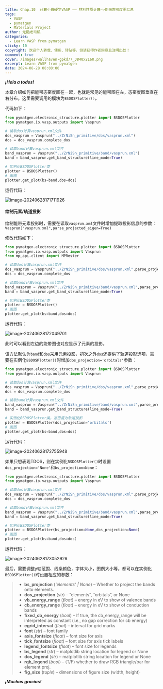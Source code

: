 ```yaml
---
title: Chap.10  计算小白硬学VASP —— 材料性质计算—>能带态密度图汇总
tags:
  - VASP
  - pymatgen
  - Materials Project
author: 炫酷老司机
categories:
  - Learn VASP from pymatgen
sticky: 10
copyright: 欢迎个人转载、使用、转贴等，但请获得作者同意且注明出处！
comment: true
cover: /images/wallhaven-gpkd77_3840x2160.png
excerpt: Learn VASP from pymatgen
date: 2024-06-28 00:00:00
---
```



***¡Hola a todos!***

本章介绍如何把能带态密度画在一起，也就是常见的能带图在左，态密度图垂直在右分布。这里需要调用的模块为`BSDOSPlotter()`。

代码如下：

```python
from pymatgen.electronic_structure.plotter import BSDOSPlotter
from pymatgen.io.vasp.outputs import Vasprun

# 读取dos计算vasprun.xml文件
dos_vasprun = Vasprun("../ZrNiSn_primitive/dos/vasprun.xml")
dos = dos_vasprun.complete_dos

# 读取band计算vasprun.xml文件
band_vasprun = Vasprun("../ZrNiSn_primitive/band/vasprun.xml")
band = band_vasprun.get_band_structure(line_mode=True)

# 实例化BSDOSPlotter类
plotter = BSDOSPlotter()
# 画图
plotter.get_plot(bs=band,dos=dos)
```

运行代码：

![image-20240628171711926](Learn-VASP-from-pymatgen-10/image-20240628171711926.png)

#### 绘制元素/轨道投影

绘制能带元素投影时，需要在读取`vasprun.xml`文件时增加提取投影信息的参数：`Vasprun("vasprun.xml",parse_projected_eigen=True)`

修改代码如下：

```python
from pymatgen.electronic_structure.plotter import BSDOSPlotter
from pymatgen.io.vasp.outputs import Vasprun
from mp_api.client import MPRester

# 读取dos计算vasprun.xml文件
dos_vasprun = Vasprun("../ZrNiSn_primitive/dos/vasprun.xml",parse_projected_eigen=True)
dos = dos_vasprun.complete_dos

# 读取band计算vasprun.xml文件
band_vasprun = Vasprun("../ZrNiSn_primitive/band/vasprun.xml",parse_projected_eigen=True)
band = band_vasprun.get_band_structure(line_mode=True)

# 实例化BSDOSPlotter类
plotter = BSDOSPlotter()
# 画图
plotter.get_plot(bs=band,dos=dos)
```

运行代码：

![image-20240628172049701](Learn-VASP-from-pymatgen-10/image-20240628172049701.png)

此时可以看到左边的能带图也对应显示了元素的投影。

该方法默认为`band`和`dos`采用元素投影，初次之外`dos`还提供了轨道投影选项，需要在实例化`BSDOSPlotter()`时增加`dos_projection='orbitals'`参数：

```python
from pymatgen.electronic_structure.plotter import BSDOSPlotter
from pymatgen.io.vasp.outputs import Vasprun

# 读取dos计算vasprun.xml文件
dos_vasprun = Vasprun("../ZrNiSn_primitive/dos/vasprun.xml",parse_projected_eigen=True)
dos = dos_vasprun.complete_dos

# 读取band计算vasprun.xml文件
band_vasprun = Vasprun("../ZrNiSn_primitive/band/vasprun.xml",parse_projected_eigen=True)
band = band_vasprun.get_band_structure(line_mode=True)

# 实例化BSDOSPlotter类，态密度为轨道投影
plotter = BSDOSPlotter(dos_projection='orbitals')
# 画图
plotter.get_plot(bs=band,dos=dos)
```

运行代码：

![image-20240628172755948](Learn-VASP-from-pymatgen-10/image-20240628172755948.png)

如果只想表现TDOS，则在实例化`BSDOSPlotter()`时设置`dos_projection='None'`和`bs_projection=None`：

```python
from pymatgen.electronic_structure.plotter import BSDOSPlotter
from pymatgen.io.vasp.outputs import Vasprun

# 读取dos计算vasprun.xml文件
dos_vasprun = Vasprun("../ZrNiSn_primitive/dos/vasprun.xml",parse_projected_eigen=True)
dos = dos_vasprun.complete_dos

# 读取band计算vasprun.xml文件
band_vasprun = Vasprun("../ZrNiSn_primitive/band/vasprun.xml",parse_projected_eigen=True)
band = band_vasprun.get_band_structure(line_mode=True)

# 实例化BSDOSPlotter类
plotter = BSDOSPlotter(bs_projection=None,dos_projection=None)
# 画图
plotter.get_plot(bs=band,dos=dos)
```

运行代码：

![image-20240628173052926](Learn-VASP-from-pymatgen-10/image-20240628173052926.png)

最后，需要调整y轴范围、线条颜色，字体大小，图例大小等，都可以在实例化`BSDOSPlotter()`时设置相应的参数：

> - **bs_projection** (*'elements'* *|* *None*) – Whether to project the bands onto elements.
> - **dos_projection** (*str*) – “elements”, “orbitals”, or None
> - **vb_energy_range** (*float*) – energy in eV to show of valence bands
> - **cb_energy_range** (*float*) – energy in eV to show of conduction bands
> - **fixed_cb_energy** (*bool*) – If true, the cb_energy_range will be interpreted as constant (i.e., no gap correction for cb energy)
> - **egrid_interval** (*float*) – interval for grid marks
> - **font** (*str*) – font family
> - **axis_fontsize** (*float*) – font size for axis
> - **tick_fontsize** (*float*) – font size for axis tick labels
> - **legend_fontsize** (*float*) – font size for legends
> - **bs_legend** (*str*) – matplotlib string location for legend or None
> - **dos_legend** (*str*) – matplotlib string location for legend or None
> - **rgb_legend** (*bool*) – (T/F) whether to draw RGB triangle/bar for element proj.
> - **fig_size** (*tuple*) – dimensions of figure size (width, height)

***¡Muchas gracias!***
